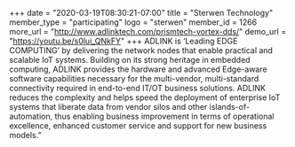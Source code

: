 +++
date = "2020-03-19T08:30:21-07:00"
title = "Sterwen Technology"
member_type = "participating"
logo = "sterwen"
member_id = 1266
more_url = "http://www.adlinktech.com/prismtech-vortex-dds/"
demo_url = "https://youtu.be/s0lui_QNkFY"
+++
ADLINK is ‘Leading EDGE COMPUTING’ by delivering the network nodes that enable practical and scalable IoT systems. Building on its strong heritage in embedded computing, ADLINK provides the hardware and advanced Edge-aware software capabilities necessary for the multi-vendor, multi-standard connectivity required in end-to-end IT/OT business solutions. ADLINK reduces the complexity and helps speed the deployment of enterprise IoT systems that liberate data from vendor silos and other islands-of-automation, thus enabling business improvement in terms of operational excellence, enhanced customer service and support for new business models.”